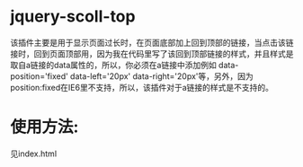 jquery-scoll-top
================

该插件主要是用于显示页面过长时，在页面底部加上回到顶部的链接，当点击该链接时，回到页面顶部用，因为我在代码里写了该回到顶部链接的样式，并且样式是取自a链接的data属性的，所以，你必须在a链接中添加例如 data-position='fixed'  data-left='20px'  data-right='20px'等，另外，因为position:fixed在IE6里不支持，所以，该插件对于a链接的样式是不支持的。

使用方法:
================

见index.html
